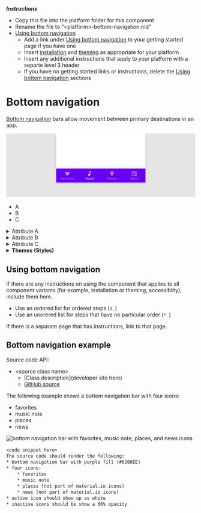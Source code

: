 <!--docs:
title: "Bottom navigation"
layout: detail
section: components
excerpt: "<Platform name> bottom navigation
"
ide_version: "<cIDE name> <compatible IDE version and build number>"
material_package_version: "<compatible Material platform package version number>"
iconId:
path: /
api_doc_root:
-->

_**Instructions**_
* Copy this file into the platform folder for this component
* Rename the file to "\<platform\>-bottom-navigation.md"
* [Using bottom navigation](#using-bottom-navigation)
    * Add a link under [Using bottom navigation](#using-bottom-navigation) to your getting started page if you have one
    * Insert [installation](#installation) and [theming](#theming) as appropriate for your platform
    * Insert any additional instructions that apply to your platform with a separte level 3 header
    * If you have no getting started links or instructions, delete the [Using bottom navigation](#using-bottom-navigation) sections


<!-- How do we make sure that this template (and therefore all proceeding docs) meet accessibility guidelines -->
# Bottom navigation

[Bottom navigation](https://material.io/components/bottom-navigation/#) bars allow movement between primary destinations in an app.

![Example bottom navigation bar with four icons along the bottom: favorites, music, places, and news. The music icon is selected](assets/bottom-nav-generic.png)

* A
* B
* C

<details>
<summary>Attribute A</summary>
<p>

Description | Attribute |  Default value | Related method(s)
---|---|---|---
Desc. 1 | | |
</p>
</details>

<details>
<summary>Attribute B</summary>
<p>

Description | Attribute | Default value | Related method(s)
---|---|---|---
Desc. 1 | | | 

</p>
</details>

<details>
<summary>Attribute C</summary>
<p>

Description | Attribute | Default value | Related method(s)
---|---|---|---
Desc. 1 | | | 

</p>
</details>

<details>
<summary><b>Themes (Styles)</b></summary>
<p>

Description | Theme
---|---
Default theme | 
Icon theme | 

</p>
</details>

## Using bottom navigation

If there are any instructions on using the component that applies to all component variants (for example, installation or theming, accessiblity), include them here.

* Use an ordered list for ordered steps (`1.`)
* Use an unorered list for steps that have no particular order (`* `)

If there is a separate page that has instructions, link to that page.
<!-- What are the best ways to integrate component accessbility features into the template? -->



## Bottom navigation example <!-- No variants, so no need for variant sections -->

Source code API:

* \<source class name\>
  * [Class description](developer site here)
  * [GitHub source](https://github.com/materials-components/)





The following example shows a bottom navigation bar with four icons:
* favorites
* music note
* places
* news

<img src="assets/<platform>-bottom-nav.png" alt="bottom navigation bar with favorites, music note, places, and news icons">

```
<code snippet here>
The source code should render the following:
* bottom navigation bar with purple fill (#6200EE)
* four icons:
    * favorites
    * music note
    * places (not part of material.io icons)
    * news (not part of material.io icons)
* active icon should show up as white
* inactive icons should be show a 60% opacity
```
